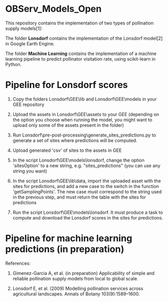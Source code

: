 # OBServ_Models_Open

This repository contains the implementation of two types of pollination supply models[1]:

The folder **Lonsdorf** contains the implementation of the Lonsdorf model[2] in Google Earth Engine.

The folder **Machine Learning** contains the implementation of a machine learning pipeline to predict pollinator visitation rate, using scikit-learn in Python.

# Pipeline for Lonsdorf scores
1. Copy the folders Lonsdorf\GEE\lib and Lonsdorf\GEE\models in your GEE repository

2. Upload the assets in Lonsdorf\GEE\assets to your GEE (depending on the option you choose when running the model, you might want to upload only some of the assets present in the folder)

3. Run Lonsdorf\pre-post-processing\generate_sites_predictions.py to generate a set of sites where predictions will be computed.

4. Upload generated 'csv' of sites to the assets in GEE

5. In the script Lonsdorf\GEE\models\lonsdorf, change the option 'sitesOption' to a new string, e.g. "sites_predictions" (you can use any string you want)

6. In the script Lonsdorf\GEE\lib\data, import the uploaded asset with the sites for predictions, and add a new case to the switch in the function 'getSamplingPoints'. The new case must correspond to the string used in the previous step, and must return the table with the sites for predictions

7. Run the script Lonsdorf\GEE\models\lonsdorf. It must produce a task to compute and download the Lonsdorf scores in the sites for predictions.

# Pipeline for machine learning predictions (in preparation)


References:

1) Gimenez-Garcia A, et al. (in preparation) Applicability of simple and reliable pollination supply models from local to global scale.

2) Lonsdorf E, et al. (2009) Modelling pollination services across agricultural landscapes. Annals of Botany 103(9):1589–1600.


